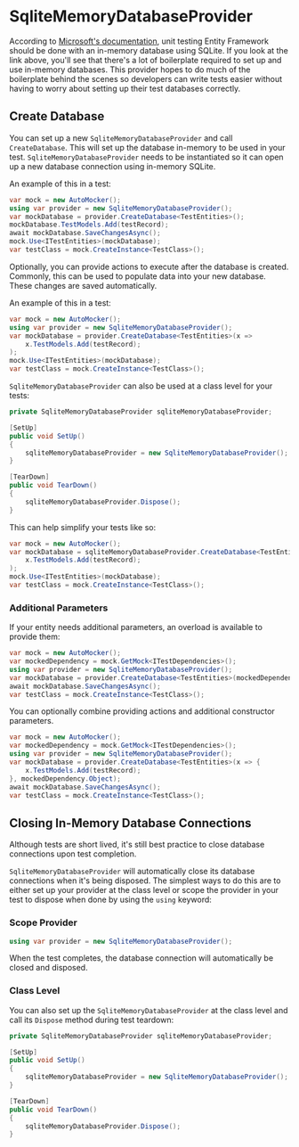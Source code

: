 # SqliteMemoryDatabaseProvider

According to [Microsoft's documentation](https://learn.microsoft.com/en-us/ef/core/testing/testing-without-the-database#sqlite-in-memory), unit testing Entity Framework should be done with an in-memory database using SQLite. If you look at the link above, you'll see that there's a lot of boilerplate required to set up and use in-memory databases. This provider hopes to do much of the boilerplate behind the scenes so developers can write tests easier without having to worry about setting up their test databases correctly.

## Create Database

You can set up a new `SqliteMemoryDatabaseProvider` and call `CreateDatabase`. This will set up the database in-memory to be used in your test. `SqliteMemoryDatabaseProvider` needs to be instantiated so it can open up a new database connection using in-memory SQLite.

An example of this in a test:

``` C#
var mock = new AutoMocker();
using var provider = new SqliteMemoryDatabaseProvider();
var mockDatabase = provider.CreateDatabase<TestEntities>();
mockDatabase.TestModels.Add(testRecord);
await mockDatabase.SaveChangesAsync();
mock.Use<ITestEntities>(mockDatabase);
var testClass = mock.CreateInstance<TestClass>();
```

Optionally, you can provide actions to execute after the database is created. Commonly, this can be used to populate data into your new database. These changes are saved automatically.

An example of this in a test:

``` C#
var mock = new AutoMocker();
using var provider = new SqliteMemoryDatabaseProvider();
var mockDatabase = provider.CreateDatabase<TestEntities>(x =>
    x.TestModels.Add(testRecord);
);
mock.Use<ITestEntities>(mockDatabase);
var testClass = mock.CreateInstance<TestClass>();
```

`SqliteMemoryDatabaseProvider` can also be used at a class level for your tests:

``` C#
private SqliteMemoryDatabaseProvider sqliteMemoryDatabaseProvider;

[SetUp]
public void SetUp()
{
    sqliteMemoryDatabaseProvider = new SqliteMemoryDatabaseProvider();
}

[TearDown]
public void TearDown()
{
    sqliteMemoryDatabaseProvider.Dispose();
}
```

This can help simplify your tests like so:

``` C# 
var mock = new AutoMocker();
var mockDatabase = sqliteMemoryDatabaseProvider.CreateDatabase<TestEntities>(x =>
    x.TestModels.Add(testRecord);
);
mock.Use<ITestEntities>(mockDatabase);
var testClass = mock.CreateInstance<TestClass>();
```

### Additional Parameters

If your entity needs additional parameters, an overload is available to provide them:

``` C#
var mock = new AutoMocker();
var mockedDependency = mock.GetMock<ITestDependencies>();
using var provider = new SqliteMemoryDatabaseProvider();
var mockDatabase = provider.CreateDatabase<TestEntities>(mockedDependency.Object);
await mockDatabase.SaveChangesAsync();
var testClass = mock.CreateInstance<TestClass>();
```

You can optionally combine providing actions and additional constructor parameters.

``` C#
var mock = new AutoMocker();
var mockedDependency = mock.GetMock<ITestDependencies>();
using var provider = new SqliteMemoryDatabaseProvider();
var mockDatabase = provider.CreateDatabase<TestEntities>(x => {
    x.TestModels.Add(testRecord);
}, mockedDependency.Object);
await mockDatabase.SaveChangesAsync();
var testClass = mock.CreateInstance<TestClass>();
```

## Closing In-Memory Database Connections

Although tests are short lived, it's still best practice to close database connections upon test completion.

`SqliteMemoryDatabaseProvider` will automatically close its database connections when it's being disposed. The simplest ways to do this are to either set up your provider at the class level or scope the provider in your test to dispose when done by using the `using` keyword:

### Scope Provider

``` C#
using var provider = new SqliteMemoryDatabaseProvider();
```

When the test completes, the database connection will automatically be closed and disposed.

### Class Level

You can also set up the `SqliteMemoryDatabaseProvider` at the class level and call its `Dispose` method during test teardown:

``` C#
private SqliteMemoryDatabaseProvider sqliteMemoryDatabaseProvider;

[SetUp]
public void SetUp()
{
    sqliteMemoryDatabaseProvider = new SqliteMemoryDatabaseProvider();
}

[TearDown]
public void TearDown()
{
    sqliteMemoryDatabaseProvider.Dispose();
}
```